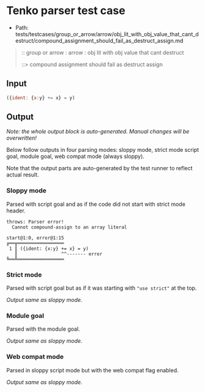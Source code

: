 # Tenko parser test case

- Path: tests/testcases/group_or_arrow/arrow/obj_lit_with_obj_value_that_cant_destruct/compound_assignment_should_fail_as_destruct_assign.md

> :: group or arrow : arrow : obj lit with obj value that cant destruct
>
> ::> compound assignment should fail as destruct assign

## Input

`````js
({ident: {x:y} += x} = y)
`````

## Output

_Note: the whole output block is auto-generated. Manual changes will be overwritten!_

Below follow outputs in four parsing modes: sloppy mode, strict mode script goal, module goal, web compat mode (always sloppy).

Note that the output parts are auto-generated by the test runner to reflect actual result.

### Sloppy mode

Parsed with script goal and as if the code did not start with strict mode header.

`````
throws: Parser error!
  Cannot compound-assign to an array literal

start@1:0, error@1:15
╔══╦═════════════════
 1 ║ ({ident: {x:y} += x} = y)
   ║                ^^------- error
╚══╩═════════════════

`````

### Strict mode

Parsed with script goal but as if it was starting with `"use strict"` at the top.

_Output same as sloppy mode._

### Module goal

Parsed with the module goal.

_Output same as sloppy mode._

### Web compat mode

Parsed in sloppy script mode but with the web compat flag enabled.

_Output same as sloppy mode._
